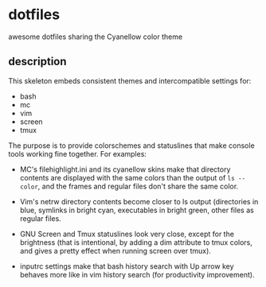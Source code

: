 # dotfiles

awesome dotfiles sharing the Cyanellow color theme

## description

This skeleton embeds consistent themes and intercompatible settings for:

* bash
* mc
* vim
* screen
* tmux

The purpose is to provide colorschemes and statuslines that make console tools
working fine together. For examples:

- MC's filehighlight.ini and its cyanellow skins make that directory contents
  are displayed with the same colors than the output of `ls --color`, and the
  frames and regular files don't share the same color.

- Vim's netrw directory contents become closer to ls output (directories in
  blue, symlinks in bright cyan, executables in bright green, other files as
  regular files.

- GNU Screen and Tmux statuslines look very close, except for the brightness
  (that is intentional, by adding a dim attribute to tmux colors, and gives a
  pretty effect when running screen over tmux).

- inputrc settings make that bash history search with Up arrow key behaves
  more like in vim history search (for productivity improvement).

